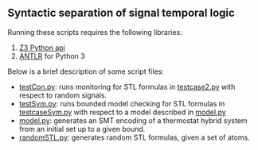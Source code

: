 ## Syntactic separation of signal temporal logic 

Running these scripts requires the following libraries:

1. [Z3 Python api](https://github.com/Z3Prover/z3)
2. [ANTLR](http://www.antlr.org/) for Python 3

Below is a brief description of some script files:

- [testCon.py](testCon.py): runs monitoring for STL formulas in [testcase2.py](testcase2.py) with respect to random signals.
- [testSym.py](testSym.py): runs bounded model checking for STL formulas in [testcaseSym.py](testcaseSym.py) with respect to a model described in [model.py](model.py)
- [model.py](model.py): generates an SMT encoding of a thermostat hybrid system from an initial set up to a given bound. 
- [randomSTL.py](randomSTL.py): generates random STL formulas, given a set of atoms.
